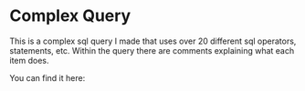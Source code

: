 # Complex Query 

This is a complex sql query I made that uses over 20 different sql operators, statements, etc. Within the query there are comments explaining what each item does. 

You can find it here: 
